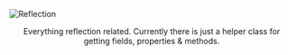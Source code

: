![Reflection](https://user-images.githubusercontent.com/33253710/157116189-4853c8cf-6082-4cc2-9286-60d46ac73dd8.jpg)

<p align=center>Everything reflection related. Currently there is just a helper class for getting fields, properties & methods.</p>
